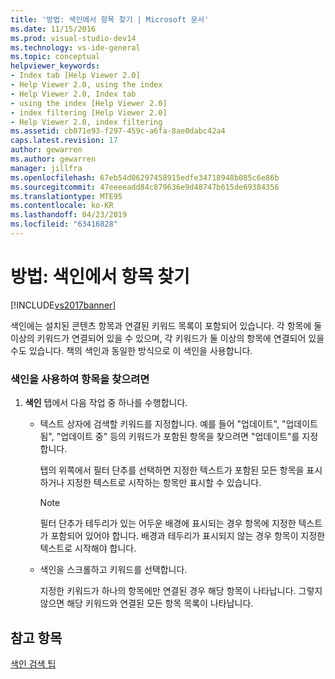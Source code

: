 ```yaml
---
title: '방법: 색인에서 항목 찾기 | Microsoft 문서'
ms.date: 11/15/2016
ms.prod: visual-studio-dev14
ms.technology: vs-ide-general
ms.topic: conceptual
helpviewer_keywords:
- Index tab [Help Viewer 2.0]
- Help Viewer 2.0, using the index
- Help Viewer 2.0, Index tab
- using the index [Help Viewer 2.0]
- index filtering [Help Viewer 2.0]
- Help Viewer 2.0, index filtering
ms.assetid: cb071e93-f297-459c-a6fa-8ae0dabc42a4
caps.latest.revision: 17
author: gewarren
ms.author: gewarren
manager: jillfra
ms.openlocfilehash: 67eb54d06297458915edfe34718948b085c6e86b
ms.sourcegitcommit: 47eeeeadd84c879636e9d48747b615de69384356
ms.translationtype: MTE95
ms.contentlocale: ko-KR
ms.lasthandoff: 04/23/2019
ms.locfileid: "63416828"
---
```

# <a name="how-to-find-topics-in-the-index"></a>방법: 색인에서 항목 찾기
[!INCLUDE[vs2017banner](../includes/vs2017banner.md)]

색인에는 설치된 콘텐츠 항목과 연결된 키워드 목록이 포함되어 있습니다. 각 항목에 둘 이상의 키워드가 연결되어 있을 수 있으며, 각 키워드가 둘 이상의 항목에 연결되어 있을 수도 있습니다. 책의 색인과 동일한 방식으로 이 색인을 사용합니다.  
  
### <a name="to-find-a-topic-by-using-the-index"></a>색인을 사용하여 항목을 찾으려면  
  
1. **색인** 탭에서 다음 작업 중 하나를 수행합니다.  
  
   - 텍스트 상자에 검색할 키워드를 지정합니다. 예를 들어 "업데이트", "업데이트됨", "업데이트 중" 등의 키워드가 포함된 항목을 찾으려면 "업데이트"를 지정합니다.  
  
      탭의 위쪽에서 필터 단추를 선택하면 지정한 텍스트가 포함된 모든 항목을 표시하거나 지정한 텍스트로 시작하는 항목만 표시할 수 있습니다.  
  
     > [!NOTE]
     > 필터 단추가 테두리가 있는 어두운 배경에 표시되는 경우 항목에 지정한 텍스트가 포함되어 있어야 합니다. 배경과 테두리가 표시되지 않는 경우 항목이 지정한 텍스트로 시작해야 합니다.  
  
   - 색인을 스크롤하고 키워드를 선택합니다.  
  
     지정한 키워드가 하나의 항목에만 연결된 경우 해당 항목이 나타납니다. 그렇지 않으면 해당 키워드와 연결된 모든 항목 목록이 나타납니다.  
  
## <a name="see-also"></a>참고 항목  
 [색인 검색 팁](../ide/index-search-tips.md)
